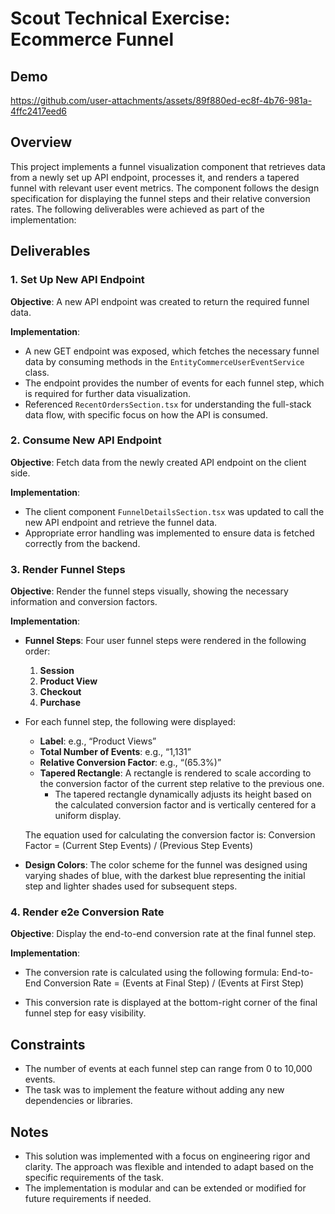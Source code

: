 # Scout Technical Exercise: Ecommerce Funnel

## Demo
https://github.com/user-attachments/assets/89f880ed-ec8f-4b76-981a-4ffc2417eed6

## Overview

This project implements a funnel visualization component that retrieves data from a newly set up API endpoint, processes it, and renders a tapered funnel with relevant user event metrics. The component follows the design specification for displaying the funnel steps and their relative conversion rates. The following deliverables were achieved as part of the implementation:

## Deliverables

### 1. Set Up New API Endpoint

**Objective**: A new API endpoint was created to return the required funnel data.

**Implementation**:
- A new GET endpoint was exposed, which fetches the necessary funnel data by consuming methods in the `EntityCommerceUserEventService` class.
- The endpoint provides the number of events for each funnel step, which is required for further data visualization.
- Referenced `RecentOrdersSection.tsx` for understanding the full-stack data flow, with specific focus on how the API is consumed.

### 2. Consume New API Endpoint

**Objective**: Fetch data from the newly created API endpoint on the client side.

**Implementation**:
- The client component `FunnelDetailsSection.tsx` was updated to call the new API endpoint and retrieve the funnel data.
- Appropriate error handling was implemented to ensure data is fetched correctly from the backend.

### 3. Render Funnel Steps

**Objective**: Render the funnel steps visually, showing the necessary information and conversion factors.

**Implementation**:
- **Funnel Steps**: Four user funnel steps were rendered in the following order:
  1. **Session**
  2. **Product View**
  3. **Checkout**
  4. **Purchase**
  
- For each funnel step, the following were displayed:
  - **Label**: e.g., “Product Views”
  - **Total Number of Events**: e.g., “1,131”
  - **Relative Conversion Factor**: e.g., “(65.3%)”
  - **Tapered Rectangle**: A rectangle is rendered to scale according to the conversion factor of the current step relative to the previous one.
    - The tapered rectangle dynamically adjusts its height based on the calculated conversion factor and is vertically centered for a uniform display.
    
  The equation used for calculating the conversion factor is: Conversion Factor = (Current Step Events) / (Previous Step Events)

- **Design Colors**: The color scheme for the funnel was designed using varying shades of blue, with the darkest blue representing the initial step and lighter shades used for subsequent steps.

### 4. Render e2e Conversion Rate

**Objective**: Display the end-to-end conversion rate at the final funnel step.

**Implementation**:
- The conversion rate is calculated using the following formula: End-to-End Conversion Rate = (Events at Final Step) / (Events at First Step)

- This conversion rate is displayed at the bottom-right corner of the final funnel step for easy visibility.

## Constraints

- The number of events at each funnel step can range from 0 to 10,000 events.
- The task was to implement the feature without adding any new dependencies or libraries.

## Notes

- This solution was implemented with a focus on engineering rigor and clarity. The approach was flexible and intended to adapt based on the specific requirements of the task.
- The implementation is modular and can be extended or modified for future requirements if needed.
